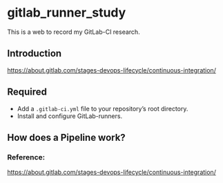# gitlab_runner_study
This is a web to record my GitLab-CI research.

## Introduction
https://about.gitlab.com/stages-devops-lifecycle/continuous-integration/

## Required
 - Add a `.gitlab-ci.yml` file to your repository’s root directory.
 - Install and configure GitLab-runners.

## How does a Pipeline work?


### Reference:
https://about.gitlab.com/stages-devops-lifecycle/continuous-integration/
